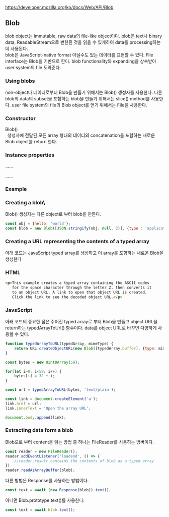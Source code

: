 https://developer.mozilla.org/ko/docs/Web/API/Blob

## Blob
blob object는 immutable, raw data의 file-like object이다. blob은 text나 binary data, ReadableStream으로 변한된 것을 읽을 수 있게하여 data를 processing하는데 사용된다.\
blob은 JavaScript-native format 아닐수도 있는 데이터를 표현할 수 있다. File interface는 Blob을 기반으로 한다. blob functionality와 expanding을 상속받아 user system의 file 도와준다.

### Using blobs
non-object나 데이터로부터 Blob을 만들기 위해서는 Blob() 생성자를 사용한다. 다른 blob의 data의 subset을 포함하는 blob을 만들기 위해서는 slice() method를 사용한다. user file system의 file의 Blob object를 얻기 위해서는 File을 사용한다.

### Constructor

Blob()\
&ensp;생성자에 전달된 모든 array 형태의 데이터의 concatenation을 포함하는 새로운 Blob object를 return 한다.

### Instance properties
......

......

### Example
### Creating a blob\
Blob() 생성자는 다른 object로 부터 blob을 만든다.
```js
const obj = {hello: 'world'};
const blob = new Blob([JSON.stringify(obj, null, 2)], {type : 'application/json'});
```
### Creating a URL representing the contents of a typed array
아래 코드는 JavaScript typed array를 생성하고 이 array를 포함하는 새로운 Blob을 생성한다
### HTML
```html
<p>This example creates a typed array containing the ASCII codes
   for the space character through the letter Z, then converts it
   to an object URL. A link to open that object URL is created.
   Click the link to see the decoded object URL.</p>
```
### JavsScript
아래 코드의 중요한 점은 주어진 typed array로 부터 Blob을 만들고 object URL을 return하는 typedArrayToUrl() 함수이다. data를 object URL로 바꾸면 다양하게 사용할 수 있다. 
```js
function typedArrayToURL(typedArray, mimeType) {
    return URL.createObjectURL(new Blob([typedArray.buffer], {type: mimeType}))
}

const bytes = new Uint8Array(59);

for(let i=0; i<59; i++) {
    bytes[i] = 32 + i;
}

const url = typedArrayToURL(bytes, 'text/plain');

const link = document.createElement('a');
link.href = url;
link.innerText = 'Open the array URL';

document.body.append(link);
```

### Extracting data form a blob
Blob으로 부터 content을 읽는 방법 중 하나는 FileReader를 사용하는 방버이다.
```js
const reader = new FileReader();
reader.addEventListener('loadend', () => {
    //reader.result contains the contents of blob as a typed array
})
reader.readAsArrayBuffer(blob);
```
다른 방법은 Response를 사용하는 방법이다.
```js
const text = await (new Response(blob)).text();
```
아니면 Blob.prototype.text()를 사용한다.
```js
const text = await.blob.text();
```
